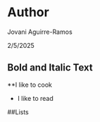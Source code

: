 # Author

Jovani Aguirre-Ramos 

2/5/2025

## Bold and Italic Text
**I like to cook 
* I like to read

##Lists
